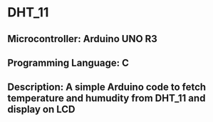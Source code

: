 # DHT_11
## Microcontroller: Arduino UNO R3
## Programming Language: C
## Description: A simple Arduino code to fetch temperature and humudity from DHT_11 and display on LCD 
